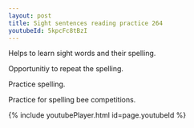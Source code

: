 ```yaml
---
layout: post
title: Sight sentences reading practice 264
youtubeId: 5kpcFc8tBzI
---
```

 
 
Helps to learn sight words and their spelling.

Opportunitiy to repeat the spelling. 

Practice spelling. 
 
Practice for spelling bee competitions. 
 
{% include youtubePlayer.html id=page.youtubeId %}
 
 
